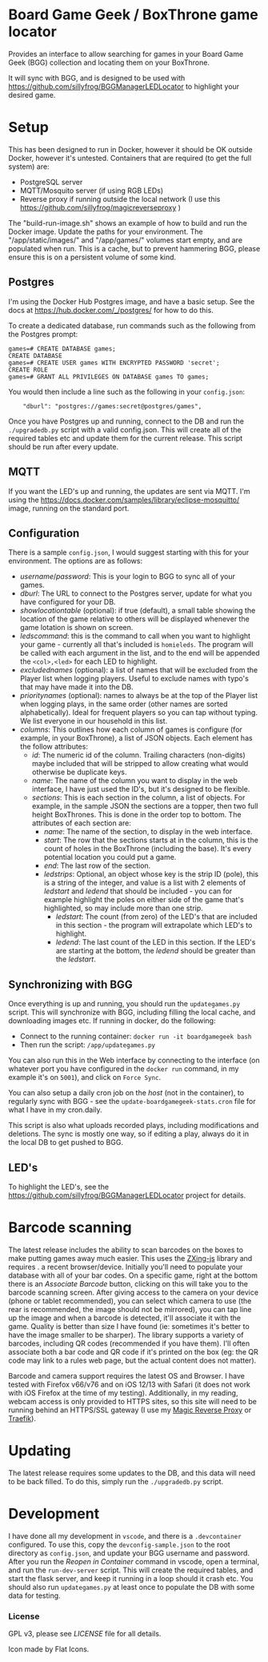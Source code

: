 # Board Game Geek / BoxThrone game locator

Provides an interface to allow searching for games in your Board Game Geek (BGG) collection and locating them on your BoxThrone.

It will sync with BGG, and is designed to be used with https://github.com/sillyfrog/BGGManagerLEDLocator to highlight your desired game.

# Setup

This has been designed to run in Docker, however it should be OK outside Docker, however it's untested. Containers that are required (to get the full system) are:

- PostgreSQL server
- MQTT/Mosquito server (if using RGB LEDs)
- Reverse proxy if running outside the local network (I use this https://github.com/sillyfrog/magicreverseproxy )

The "build-run-image.sh" shows an example of how to build and run the Docker image. Update the paths for your environment. The "/app/static/images/" and "/app/games/" volumes start empty, and are populated when run. This is a cache, but to prevent hammering BGG, please ensure this is on a persistent volume of some kind.

## Postgres

I'm using the Docker Hub Postgres image, and have a basic setup. See the docs at https://hub.docker.com/_/postgres/ for how to do this.

To create a dedicated database, run commands such as the following from the Postgres prompt:

```
games=# CREATE DATABASE games;
CREATE DATABASE
games=# CREATE USER games WITH ENCRYPTED PASSWORD 'secret';
CREATE ROLE
games=# GRANT ALL PRIVILEGES ON DATABASE games TO games;
```

You would then include a line such as the following in your `config.json`:

```
    "dburl": "postgres://games:secret@postgres/games",
```

Once you have Postgres up and running, connect to the DB and run the `./upgradedb.py` script with a valid config.json. This will create all of the required tables etc and update them for the current release. This script should be run after every update.

## MQTT

If you want the LED's up and running, the updates are sent via MQTT. I'm using the https://docs.docker.com/samples/library/eclipse-mosquitto/ image, running on the standard port.

## Configuration

There is a sample `config.json`, I would suggest starting with this for your environment. The options are as follows:

- _username_/_password_: This is your login to BGG to sync all of your games.
- _dburl_: The URL to connect to the Postgres server, update for what you have configured for your DB.
- _showlocationtable_ (optional): if true (default), a small table showing the location of the game relative to others will be displayed whenever the game lotation is shown on screen.
- _ledscommand_: this is the command to call when you want to highlight your game - currently all that's included is `homieleds`. The program will be called with each argument in the list, and to the end will be appended the `<col>,<led>` for each LED to highlight.
- _excludednames_ (optional): a list of names that will be excluded from the Player list when logging players. Useful to exclude names with typo's that may have made it into the DB.
- _prioritynames_ (optional): names to always be at the top of the Player list when logging plays, in the same order (other names are sorted alphabetically). Ideal for frequent players so you can tap without typing. We list everyone in our household in this list.
- _columns_: This outlines how each column of games is configure (for example, in your BoxThrone), a list of JSON objects. Each element has the follow attributes:
  - _id_: The numeric id of the column. Trailing characters (non-digits) maybe included that will be stripped to allow creating what would otherwise be duplicate keys.
  - _name_: The name of the column you want to display in the web interface, I have just used the ID's, but it's designed to be flexible.
  - _sections_: This is each section in the column, a list of objects. For example, in the sample JSON the sections are a topper, then two full height BoxThrones. This is done in the order top to bottom. The attributes of each section are:
    - _name_: The name of the section, to display in the web interface.
    - _start_: The row that the sections starts at in the column, this is the count of holes in the BoxThrone (including the base). It's every potential location you could put a game.
    - _end_: The last row of the section.
    - _ledstrips_: Optional, an object whose key is the strip ID (pole), this is a string of the integer, and value is a list with 2 elements of _ledstart_ and _ledend_ that should be included - you can for example highlight the poles on either side of the game that's highlighted, so may include more than one strip.
      - _ledstart_: The count (from zero) of the LED's that are included in this section - the program will extrapolate which LED's to highlight.
      - _ledend_: The last count of the LED in this section. If the LED's are starting at the bottom, the _ledend_ should be greater than the _ledstart_.

## Synchronizing with BGG

Once everything is up and running, you should run the `updategames.py` script. This will synchronize with BGG, including filling the local cache, and downloading images etc. If running in docker, do the following:

- Connect to the running container: `docker run -it boardgamegeek bash`
- Then run the script: `/app/updategames.py`

You can also run this in the Web interface by connecting to the interface (on whatever port you have configured in the `docker run` command, in my example it's on `5001`), and click on `Force Sync`.

You can also setup a daily cron job on the _host_ (not in the container), to regularly sync with BGG - see the `update-boardgamegeek-stats.cron` file for what I have in my cron.daily.

This script is also what uploads recorded plays, including modifications and deletions. The sync is mostly one way, so if editing a play, always do it in the local DB to get pushed to BGG.

## LED's

To highlight the LED's, see the https://github.com/sillyfrog/BGGManagerLEDLocator project for details.

# Barcode scanning

The latest release includes the ability to scan barcodes on the boxes to make putting games away much easier. This uses the [ZXing-js](https://github.com/zxing-js/library/) library and requires . a recent browser/device. Initially you'll need to populate your database with all of your bar codes. On a specific game, right at the bottom there is an _Associate Barcode_ button, clicking on this will take you to the barcode scanning screen. After giving access to the camera on your device (phone or tablet recommended), you can select which camera to use (the rear is recommended, the image should not be mirrored), you can tap line up the image and when a barcode is detected, it'll associate it with the game. Quality is better than size I have found (ie: sometimes it's better to have the image smaller to be sharper). The library supports a variety of barcodes, including QR codes (recommended if you have them). I'll often associate both a bar code and QR code if it's printed on the box (eg: the QR code may link to a rules web page, but the actual content does not matter).

Barcode and camera support requires the latest OS and Browser. I have tested with Firefox v66/v76 and on iOS 12/13 with Safari (it does not work with iOS Firefox at the time of my testing). Additionally, in my reading, webcam access is only provided to HTTPS sites, so this site will need to be running behind an HTTPS/SSL gateway (I use my [Magic Reverse Proxy](https://github.com/sillyfrog/magicreverseproxy) or [Traefik](https://docs.traefik.io/)).

# Updating

The latest release requires some updates to the DB, and this data will need to be back filled. To do this, simply run the `./upgradedb.py` script.

# Development

I have done all my development in `vscode`, and there is a `.devcontainer` configured. To use this, copy the `devconfig-sample.json` to the root directory as `config.json`, and update your BGG username and password. After you run the _Reopen in Container_ command in vscode, open a terminal, and run the `run-dev-server` script. This will create the required tables, and start the flask server, and keep it running in a loop should it crash etc. You should also run `updategames.py` at least once to populate the DB with some data for testing.

### License

GPL v3, please see _LICENSE_ file for all details.

Icon made by Flat Icons.
